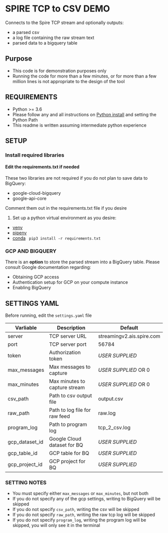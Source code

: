# SPIRE TCP to CSV DEMO
Connects to the Spire TCP stream and optionally outputs:
* a parsed csv
* a log file containing the raw stream text
* parsed data to a bigquery table

## Purpose
* This code is for demonstration purposes only
* Running the code for more than a few minutes, or for more than a few million lines is not appropriate to the design of the tool

## REQUIREMENTS
* Python >= 3.6
* Please follow any and all instructions on [Python install](https://www.python.org/downloads/) and setting the Python Path
* This readme is written assuming intermediate python experience

## SETUP
### Install required libraries
#### Edit the requirements.txt if needed
These two libraries are not required if you do not plan to save data to BigQuery:
* google-cloud-bigquery
* google-api-core

Comment them out in the requirements.txt file if you desire

1. Set up a python virtual environment as you desire:
* [venv](https://docs.python.org/3/library/venv.html)
* [pipenv](https://pipenv.pypa.io/en/latest/) 
* [conda](https://conda.io/projects/conda/en/latest/user-guide/tasks/manage-environments.html)
``` pip3 install -r requirements.txt```

### GCP AND BIGQUERY
There is an **option** to store the parsed stream into a BigQuery table.  Please consult Google documentation regarding:
* Obtaining GCP access
* Authentication setup for GCP on your compute instance
* Enabling BigQuery

## SETTINGS YAML
Before running, edit the ```settings.yaml``` file

| Varliable         | Description                  | Default                    | 
| ----------------- | -----------------            |-----------------           |
|server             | TCP server URL               | streamingv2.ais.spire.com  |
|port               | TCP server port              | 56784                      |
|token              | Authorization token          | _USER SUPPLIED_            |
|max_messages       | Max messages to capture      | _USER SUPPLIED_ OR 0       |
|max_minutes        | Max minutes to capture stream| _USER SUPPLIED_ OR 0       |
|csv_path           | Path to csv output file      | output.csv                 |
|raw_path           | Path to log file for raw feed| raw.log                    |
|program_log        | Path to program log          | tcp_2_csv.log              |
|gcp_dataset_id     | Google Cloud dataset for BQ  | _USER SUPPLIED_            |
|gcp_table_id       | GCP table for BQ             | _USER SUPPLIED_            |
|gcp_project_id     | GCP project for BQ           | _USER SUPPLIED_            |

### SETTING NOTES 
* You must specify either ```max_messages``` or ```max_minutes```, but not both
* If you do not specify any of the gcp settings, writing to BigQuery will be skipped
* If you do not specify ```csv_path```, writing the csv will be skipped
* If you do not specify ```raw_path```, writing the raw tcp log will be skipped 
* If you do not specify ```program_log```, writing the program log will be skipped, you will only see it in the terminal




